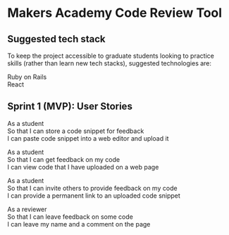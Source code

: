 # Makers Academy Code Review Tool

## Suggested tech stack

To keep the project accessible to graduate students looking to practice skills (rather than learn new tech stacks), suggested technologies are:

Ruby on Rails  
React

## Sprint 1 (MVP): User Stories

As a student  
So that I can store a code snippet for feedback  
I can paste code snippet into a web editor and upload it

As a student  
So that I can get feedback on my code  
I can view code that I have uploaded on a web page

As a student  
So that I can invite others to provide feedback on my code  
I can provide a permanent link to an uploaded code snippet

As a reviewer  
So that I can leave feedback on some code  
I can leave my name and a comment on the page
